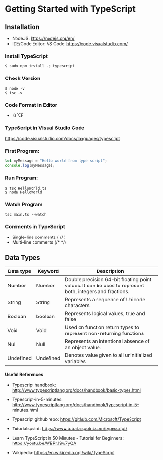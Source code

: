 # Getting Started with TypeScript

## Installation
* NodeJS: https://nodejs.org/en/
* IDE/Code Editor: VS Code: https://code.visualstudio.com/

### Install TypeScript
```
$ sudo npm install -g typescript
```

### Check Version
```
$ node -v
$ tsc -v
```
### Code Format in Editor
* ⇧⌥F

### TypeScript in Visual Studio Code
https://code.visualstudio.com/docs/languages/typescript


### First Program:
```typescript
let myMessage = "Hello world from type script";
console.log(myMessage);
```

### Run Program:
```
$ tsc HelloWorld.ts
$ node HelloWorld
```

### Watch Program
```
tsc main.ts --watch
```

### Comments in TypeScript
* Single-line comments ( // ) 
* Multi-line comments (/* */)

## Data Types
| Data type  | Keyword | Description |
| ------------- | ------------- |------------- |
| Number  | Number  | Double precision 64-bit floating point values. It can be used to represent both, integers and fractions.  |
| String  | String  | Represents a sequence of Unicode characters  |
| Boolean  | boolean  | Represents logical values, true and false  |
| Void  | Void  | Used on function return types to represent non-returning functions  |
| Null  | Null  | Represents an intentional absence of an object value.  |
| Undefined  | Undefined  | Denotes value given to all uninitialized variables  |



#### Useful References
* Typescript handbook: http://www.typescriptlang.org/docs/handbook/basic-types.html
* Typescript-in-5-minutes: http://www.typescriptlang.org/docs/handbook/typescript-in-5-minutes.html 

* Typescript github repo: 
https://github.com/Microsoft/TypeScript

* Tutorialspoint: https://www.tutorialspoint.com/typescript/

* Learn TypeScript in 50 Minutes - Tutorial for Beginners: https://youtu.be/WBPrJSw7yQA

* Wikipedia: https://en.wikipedia.org/wiki/TypeScript
